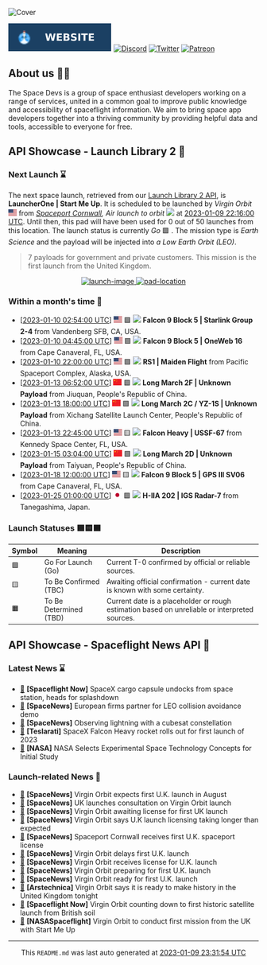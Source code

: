 ![Cover](https://raw.githubusercontent.com/TheSpaceDevs/Tutorials/main/assets/tsd_cover.png)


[![Website](https://raw.githubusercontent.com/TheSpaceDevs/Tutorials/e36b2c250ce7fcd4a801c1ed6cb1f9f9d031696b/assets/badge_tsd_website.svg)](https://thespacedevs.com/)
[![Discord](https://img.shields.io/badge/Discord-%237289DA.svg?style=for-the-badge&logo=discord&logoColor=white)](https://discord.gg/p7ntkNA)
[![Twitter](https://img.shields.io/badge/Twitter-%231DA1F2.svg?style=for-the-badge&logo=Twitter&logoColor=white)](https://twitter.com/TheSpaceDevs)
[![Patreon](https://img.shields.io/badge/Patreon-F96854?style=for-the-badge&logo=patreon&logoColor=white)](https://www.patreon.com/TheSpaceDevs)

## About us 🧑‍🚀
The Space Devs is a group of space enthusiast developers working on a range of
services, united in a common goal to improve public knowledge and accessibility
of spaceflight information. We aim to bring space app developers together into a
thriving community by providing helpful data and tools, accessible to everyone
for free.

## API Showcase - Launch Library 2 🚀

### Next Launch ⌛
The next space launch, retrieved from our
<a href="https://thespacedevs.com/llapi">Launch Library 2 API</a>, is
**LauncherOne | Start Me Up**. It is scheduled to be launched by *Virgin Orbit*
<img width="17" src="https://raw.githubusercontent.com/lipis/flag-icons/main/flags/4x3/us.svg" />
from *<a href="https://en.wikipedia.org/wiki/Newquay_Airport">Spaceport Cornwall</a>, Air launch to orbit*
<img width="17" src="https://upload.wikimedia.org/wikipedia/commons/e/ef/International_Flag_of_Planet_Earth.svg" />
at <a href="https://www.timeanddate.com/worldclock/fixedtime.html?iso=20230109T221600">2023-01-09 22:16:00 UTC</a>.  Until
then, this pad will have been used for 0
out of 50 launches from this location. The launch status is currently
*Go* 🟩 . The mission type is
*Earth Science* and the payload will be injected
into *a Low Earth Orbit
(LEO)*.
<br>
<blockquote>
  7 payloads for government and private customers. This mission is the first launch from the United Kingdom.
</blockquote>

<p float="left" align="center">
  <a href="https://en.wikipedia.org/wiki/LauncherOne" >
    <img alt="launch-image" height="200" src="https://spacelaunchnow-prod-east.nyc3.digitaloceanspaces.com/media/launcher_images/launcherone_image_20200101110016.jpeg" />
  </a>
  <a href="https://www.google.com/maps/?q=50.4408333,-4.9974718" >
    <img alt="pad-location" height="200" src="https://spacelaunchnow-prod-east.nyc3.digitaloceanspaces.com/media/launch_images/location_20_20200803142433.jpg"  />
  </a>
</p>

### Within a month's time 📅
- \[<a href="https://www.timeanddate.com/worldclock/fixedtime.html?iso=20230110T025400">2023-01-10 02:54:00 UTC</a>\]  <img width="17" src="https://raw.githubusercontent.com/lipis/flag-icons/main/flags/4x3/us.svg" /> 🟩  <a href="https://www.google.com/calendar/render?action=TEMPLATE&text=Falcon 9 Block 5 | Starlink Group 2-4&location=Vandenberg SFB, CA, USA&dates=20230110T025400Z%2F20230110T063800Z"><img border="0" width="15" src="https://upload.wikimedia.org/wikipedia/commons/a/a5/Google_Calendar_icon_%282020%29.svg"></a> **Falcon 9 Block 5 | Starlink Group 2-4** from Vandenberg SFB, CA, USA.
- \[<a href="https://www.timeanddate.com/worldclock/fixedtime.html?iso=20230110T044500">2023-01-10 04:45:00 UTC</a>\]  <img width="17" src="https://raw.githubusercontent.com/lipis/flag-icons/main/flags/4x3/us.svg" /> 🟩  <a href="https://www.google.com/calendar/render?action=TEMPLATE&text=Falcon 9 Block 5 | OneWeb 16&location=Cape Canaveral, FL, USA&dates=20230110T044500Z%2F20230110T050500Z"><img border="0" width="15" src="https://upload.wikimedia.org/wikipedia/commons/a/a5/Google_Calendar_icon_%282020%29.svg"></a> **Falcon 9 Block 5 | OneWeb 16** from Cape Canaveral, FL, USA.
- \[<a href="https://www.timeanddate.com/worldclock/fixedtime.html?iso=20230110T220000">2023-01-10 22:00:00 UTC</a>\]  <img width="17" src="https://raw.githubusercontent.com/lipis/flag-icons/main/flags/4x3/us.svg" /> 🟩  <a href="https://www.google.com/calendar/render?action=TEMPLATE&text=RS1 | Maiden Flight&location=Pacific Spaceport Complex, Alaska, USA&dates=20230110T220000Z%2F20230111T013000Z"><img border="0" width="15" src="https://upload.wikimedia.org/wikipedia/commons/a/a5/Google_Calendar_icon_%282020%29.svg"></a> **RS1 | Maiden Flight** from Pacific Spaceport Complex, Alaska, USA.
- \[<a href="https://www.timeanddate.com/worldclock/fixedtime.html?iso=20230113T065200">2023-01-13 06:52:00 UTC</a>\]  <img width="17" src="https://raw.githubusercontent.com/lipis/flag-icons/main/flags/4x3/cn.svg" /> 🟩  <a href="https://www.google.com/calendar/render?action=TEMPLATE&text=Long March 2F | Unknown Payload&location=Jiuquan, People&#x27;s Republic of China&dates=20230113T065200Z%2F20230113T074000Z"><img border="0" width="15" src="https://upload.wikimedia.org/wikipedia/commons/a/a5/Google_Calendar_icon_%282020%29.svg"></a> **Long March 2F | Unknown Payload** from Jiuquan, People's Republic of China.
- \[<a href="https://www.timeanddate.com/worldclock/fixedtime.html?iso=20230113T180000">2023-01-13 18:00:00 UTC</a>\]  <img width="17" src="https://raw.githubusercontent.com/lipis/flag-icons/main/flags/4x3/cn.svg" /> 🟩  <a href="https://www.google.com/calendar/render?action=TEMPLATE&text=Long March 2C / YZ-1S | Unknown Payload&location=Xichang Satellite Launch Center, People&#x27;s Republic of China&dates=20230113T180000Z%2F20230113T185000Z"><img border="0" width="15" src="https://upload.wikimedia.org/wikipedia/commons/a/a5/Google_Calendar_icon_%282020%29.svg"></a> **Long March 2C / YZ-1S | Unknown Payload** from Xichang Satellite Launch Center, People's Republic of China.
- \[<a href="https://www.timeanddate.com/worldclock/fixedtime.html?iso=20230113T224500">2023-01-13 22:45:00 UTC</a>\]  <img width="17" src="https://raw.githubusercontent.com/lipis/flag-icons/main/flags/4x3/us.svg" /> 🟨  <a href="https://www.google.com/calendar/render?action=TEMPLATE&text=Falcon Heavy | USSF-67&location=Kennedy Space Center, FL, USA&dates=20230113T224500Z%2F20230114T030000Z"><img border="0" width="15" src="https://upload.wikimedia.org/wikipedia/commons/a/a5/Google_Calendar_icon_%282020%29.svg"></a> **Falcon Heavy | USSF-67** from Kennedy Space Center, FL, USA.
- \[<a href="https://www.timeanddate.com/worldclock/fixedtime.html?iso=20230115T030400">2023-01-15 03:04:00 UTC</a>\]  <img width="17" src="https://raw.githubusercontent.com/lipis/flag-icons/main/flags/4x3/cn.svg" /> 🟩  <a href="https://www.google.com/calendar/render?action=TEMPLATE&text=Long March 2D | Unknown Payload&location=Taiyuan, People&#x27;s Republic of China&dates=20230115T030400Z%2F20230115T033900Z"><img border="0" width="15" src="https://upload.wikimedia.org/wikipedia/commons/a/a5/Google_Calendar_icon_%282020%29.svg"></a> **Long March 2D | Unknown Payload** from Taiyuan, People's Republic of China.
- \[<a href="https://www.timeanddate.com/worldclock/fixedtime.html?iso=20230118T120000">2023-01-18 12:00:00 UTC</a>\]  <img width="17" src="https://raw.githubusercontent.com/lipis/flag-icons/main/flags/4x3/us.svg" /> 🟨  <a href="https://www.google.com/calendar/render?action=TEMPLATE&text=Falcon 9 Block 5 | GPS III SV06&location=Cape Canaveral, FL, USA&dates=20230118T120000Z%2F20230118T120000Z"><img border="0" width="15" src="https://upload.wikimedia.org/wikipedia/commons/a/a5/Google_Calendar_icon_%282020%29.svg"></a> **Falcon 9 Block 5 | GPS III SV06** from Cape Canaveral, FL, USA.
- \[<a href="https://www.timeanddate.com/worldclock/fixedtime.html?iso=20230125T010000">2023-01-25 01:00:00 UTC</a>\]  <img width="17" src="https://raw.githubusercontent.com/lipis/flag-icons/main/flags/4x3/jp.svg" /> 🟩  <a href="https://www.google.com/calendar/render?action=TEMPLATE&text=H-IIA 202 | IGS Radar-7&location=Tanegashima, Japan&dates=20230125T010000Z%2F20230125T030000Z"><img border="0" width="15" src="https://upload.wikimedia.org/wikipedia/commons/a/a5/Google_Calendar_icon_%282020%29.svg"></a> **H-IIA 202 | IGS Radar-7** from Tanegashima, Japan.


### Launch Statuses 🟩🟨🟧
<p align="center">
    <table class="tg">
    <thead>
      <tr>
        <th class="tg-0pky">Symbol</th>
        <th class="tg-0pky">Meaning</th>
        <th class="tg-0pky">Description</th>
      </tr>
    </thead>
    <tbody>
      <tr>
        <td class="tg-0pky">🟩</td>
        <td class="tg-0pky">Go For Launch (Go)</td>
        <td class="tg-0pky">Current T-0 confirmed by official or reliable sources.</td>
      </tr>
      <tr>
        <td class="tg-0pky">🟨</td>
        <td class="tg-0pky">To Be Confirmed (TBC)</td>
        <td class="tg-0pky">Awaiting official confirmation - current date is known with some certainty.</td>
      </tr>
      <tr>
        <td class="tg-0pky">🟧</td>
        <td class="tg-0pky">To Be Determined (TBD)</td>
        <td class="tg-0pky">Current date is a placeholder or rough estimation based on unreliable or interpreted sources.</td>
      </tr>
    </tbody>
    </table>
</p>

## API Showcase - Spaceflight News API 📰

### Latest News ⌛
- <a href="https://spaceflightnow.com/2023/01/09/spacex-crs-26-undocking/" >🔗</a> **[Spaceflight Now]** SpaceX cargo capsule undocks from space station, heads for splashdown
- <a href="https://spacenews.com/european-firms-partner-for-leo-collision-avoidance-demo/" >🔗</a> **[SpaceNews]** European firms partner for LEO collision avoidance demo
- <a href="https://spacenews.com/cubespark-constellation/" >🔗</a> **[SpaceNews]** Observing lightning with a cubesat constellation
- <a href="https://www.teslarati.com/spacex-falcon-heavy-ussf-67-rollout-launch-prep/" >🔗</a> **[Teslarati]** SpaceX Falcon Heavy rocket rolls out for first launch of 2023
- <a href="http://www.nasa.gov/press-release/nasa-selects-experimental-space-technology-concepts-for-initial-study" >🔗</a> **[NASA]** NASA Selects Experimental Space Technology Concepts for Initial Study


### Launch-related News 🚀

- <a href="https://spacenews.com/virgin-orbit-expects-first-u-k-launch-in-august/" >🔗</a> **[SpaceNews]** Virgin Orbit expects first U.K. launch in August
- <a href="https://spacenews.com/uk-launches-consultation-on-virgin-orbit-launch/" >🔗</a> **[SpaceNews]** UK launches consultation on Virgin Orbit launch
- <a href="https://spacenews.com/virgin-orbit-awaiting-license-for-first-u-k-launch/" >🔗</a> **[SpaceNews]** Virgin Orbit awaiting license for first UK launch
- <a href="https://spacenews.com/virgin-orbit-says-u-k-launch-licensing-taking-longer-than-expected/" >🔗</a> **[SpaceNews]** Virgin Orbit says U.K launch licensing taking longer than expected
- <a href="https://spacenews.com/spaceport-cornwall-receives-first-u-k-spaceport-license/" >🔗</a> **[SpaceNews]** Spaceport Cornwall receives first U.K. spaceport license
- <a href="https://spacenews.com/virgin-orbit-delays-first-u-k-launch/" >🔗</a> **[SpaceNews]** Virgin Orbit delays first U.K. launch
- <a href="https://spacenews.com/virgin-orbit-receives-license-for-u-k-launch/" >🔗</a> **[SpaceNews]** Virgin Orbit receives license for U.K. launch
- <a href="https://spacenews.com/virgin-orbit-preparing-for-first-u-k-launch/" >🔗</a> **[SpaceNews]** Virgin Orbit preparing for first U.K. launch
- <a href="https://spacenews.com/virgin-orbit-ready-for-first-u-k-launch/" >🔗</a> **[SpaceNews]** Virgin Orbit ready for first U.K. launch
- <a href="https://arstechnica.com/science/2023/01/the-first-orbital-launch-from-western-europe-could-happen-tonight/" >🔗</a> **[Arstechnica]** Virgin Orbit says it is ready to make history in the United Kingdom tonight
- <a href="https://spaceflightnow.com/2023/01/08/virgin-orbit-counting-down-to-first-historic-satellite-launch-from-british-soil/" >🔗</a> **[Spaceflight Now]** Virgin Orbit counting down to first historic satellite launch from British soil
- <a href="https://www.nasaspaceflight.com/2023/01/virgin-orbit-start-me-up/" >🔗</a> **[NASASpaceflight]** Virgin Orbit to conduct first mission from the UK with Start Me Up


<hr>
  <div align="center">
  This <code>README.md</code> was last auto generated at <a href="https://www.timeanddate.com/worldclock/fixedtime.html?iso=20230109T233154">2023-01-09 23:31:54 UTC</a>
  <br>
  <!-- <a href="https://medium.com/@g.h.garrett" target="_blank">Learn to add space launches to your profile here!</a> -->
</div>